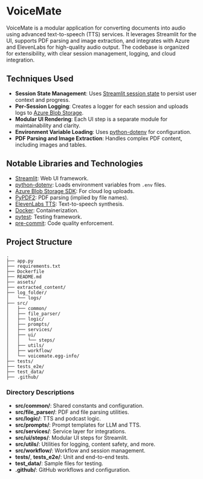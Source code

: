 # VoiceMate

VoiceMate is a modular application for converting documents into audio using advanced text-to-speech (TTS) services. It leverages Streamlit for the UI, supports PDF parsing and image extraction, and integrates with Azure and ElevenLabs for high-quality audio output. The codebase is organized for extensibility, with clear session management, logging, and cloud integration.

## Techniques Used

- **Session State Management**: Uses [Streamlit session state](https://docs.streamlit.io/library/api-reference/session-state) to persist user context and progress.
- **Per-Session Logging**: Creates a logger for each session and uploads logs to [Azure Blob Storage](https://learn.microsoft.com/en-us/azure/storage/blobs/).
- **Modular UI Rendering**: Each UI step is a separate module for maintainability and clarity.
- **Environment Variable Loading**: Uses [python-dotenv](https://pypi.org/project/python-dotenv/) for configuration.
- **PDF Parsing and Image Extraction**: Handles complex PDF content, including images and tables.

## Notable Libraries and Technologies

- [Streamlit](https://streamlit.io/): Web UI framework.
- [python-dotenv](https://pypi.org/project/python-dotenv/): Loads environment variables from `.env` files.
- [Azure Blob Storage SDK](https://pypi.org/project/azure-storage-blob/): For cloud log uploads.
- [PyPDF2](https://pypi.org/project/PyPDF2/): PDF parsing (implied by file names).
- [ElevenLabs TTS](https://elevenlabs.io/): Text-to-speech synthesis.
- [Docker](https://www.docker.com/): Containerization.
- [pytest](https://docs.pytest.org/en/stable/): Testing framework.
- [pre-commit](https://pre-commit.com/): Code quality enforcement.

## Project Structure

```
.
├── app.py
├── requirements.txt
├── Dockerfile
├── README.md
├── assets/
├── extracted_content/
├── log_folder/
│   └── logs/
├── src/
│   ├── common/
│   ├── file_parser/
│   ├── logic/
│   ├── prompts/
│   ├── services/
│   ├── ui/
│   │   └── steps/
│   ├── utils/
│   ├── workflow/
│   └── voicemate.egg-info/
├── tests/
├── tests_e2e/
├── test_data/
├── .github/
```

### Directory Descriptions

- **src/common/**: Shared constants and configuration.
- **src/file_parser/**: PDF and file parsing utilities.
- **src/logic/**: TTS and podcast logic.
- **src/prompts/**: Prompt templates for LLM and TTS.
- **src/services/**: Service layer for integrations.
- **src/ui/steps/**: Modular UI steps for Streamlit.
- **src/utils/**: Utilities for logging, content safety, and more.
- **src/workflow/**: Workflow and session management.
- **tests/**, **tests_e2e/**: Unit and end-to-end tests.
- **test_data/**: Sample files for testing.
- **.github/**: GitHub workflows and configuration.
